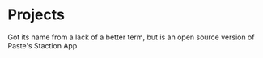Projects
====================================
Got its name from a lack of a better term, but is an open source version of Paste's Staction App
